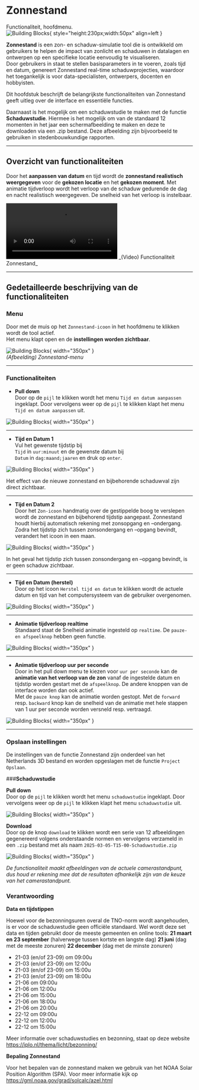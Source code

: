 # Zonnestand

Functionaliteit, hoofdmenu.  
![Building Blocks](../handleiding/imgs/zonnestand.menu.main.png){ style="height:230px;width:50px"  align=left }

**Zonnestand** is een zon- en schaduw-simulatie tool die is ontwikkeld om gebruikers te helpen de impact van zonlicht en schaduwen in datalagen en ontwerpen op een specifieke locatie eenvoudig te visualiseren.  
Door gebruikers in staat te stellen basisparameters in te voeren, zoals tijd en datum, genereert Zonnestand real-time schaduwprojecties, waardoor het toegankelijk is voor data-specialisten, ontwerpers, docenten en hobbyisten. 

Dit hoofdstuk beschrijft de belangrijkste functionaliteiten van Zonnestand geeft uitleg over de interface en essentiële functies.

Daarnaast is het mogelijk om een schaduwstudie te maken met de functie **Schaduwstudie**. Hiermee is het mogelijk om van de standaard 12 momenten in het jaar een schermafbeelding te maken en deze te downloaden via een .zip bestand. Deze afbeelding zijn bijvoorbeeld te gebruiken in stedenbouwkundige rapporten.

---

## Overzicht van functionaliteiten

Door het **aanpassen van datum** en tijd wordt de **zonnestand realistisch weergegeven** voor de **gekozen locatie** en het **gekozen moment**. Met animatie tijdverloop wordt het verloop van de schaduw gedurende de dag en nacht realistisch weergegeven. De snelheid van het verloop is instelbaar. 

<video controls>
<source src="../video/zonnestand.viewer.mp4" type="video/mp4">
</video>
_(Video) Functionaliteit Zonnestand_

---

## Gedetailleerde beschrijving van de functionaliteiten

### **Menu**
Door met de muis op het `Zonnestand-icoon` in het hoofdmenu te klikken wordt de tool actief.  
Het menu klapt open en de **instellingen worden zichtbaar**.

![Building Blocks](../handleiding/imgs/zonnestand.menu.png){ width="350px" }  
_(Afbeelding) Zonnestand-menu_

---

### **Functionaliteiten**

* **Pull down**   
  Door op de `pijl` te klikken wordt het menu `Tijd en datum aanpassen` ingeklapt. Door vervolgens weer op de `pijl` te klikken klapt het menu `Tijd en datum aanpassen` uit.

![Building Blocks](../handleiding/imgs/zonnestand.menu.in.png){ width="350px" }

---

* **Tijd en Datum 1**   
  Vul het gewenste tijdstip bij  
  `Tijd`	in `uur:minuut` en de gewenste datum bij  
  `Datum` in `dag:maand;jaaren` en druk op `enter`.

![Building Blocks](../handleiding/imgs/zonnestand.invoer.png){ width="350px" }

Het effect van de nieuwe zonnestand en bijbehorende schaduwval zijn direct zichtbaar.

---

* **Tijd en Datum 2**    
  Door het `Zon-icoon` handmatig over de gestippelde boog te verslepen wordt de zonnestand en bijbehorend tijdstip aangepast. Zonnestand houdt hierbij automatisch rekening met zonsopgang en –ondergang. Zodra het tijdstip zich tussen zonsondergang en –opgang bevindt, verandert het icoon in een maan. 

![Building Blocks](../handleiding/imgs/zonnestand.gif){ width="350px" }

In het geval het tijdstip zich tussen zonsondergang en –opgang bevindt, is er geen schaduw zichtbaar.

---

* **Tijd en Datum (herstel)**  
  Door op het icoon `Herstel tijd en datum` te klikken wordt de actuele datum en tijd van het computersysteem van de gebruiker overgenomen.

![Building Blocks](../handleiding/imgs/zonnestand.herstel.png){ width="350px" }

---

* **Animatie tijdverloop realtime**   
  Standaard staat de Snelheid animatie ingesteld op `realtime`. De `pauze- en afspeelknop` hebben geen functie.

![Building Blocks](../handleiding/imgs/zonnestand.realtime.png){ width="350px" }

---

* **Animatie tijdverloop uur per seconde**   
  Door in het pull down menu te kiezen voor `uur per seconde` kan de **animatie van het verloop van de zon** vanaf de ingestelde datum en tijdstip worden gestart met de `afspeelknop`. De andere knoppen van de interface worden dan ook actief.  
  Met de `pauze knop` kan de animatie worden gestopt. Met de `forward` resp. `backward` knop kan de snelheid van de animatie met hele stappen van 1 uur per seconde worden versneld resp. vertraagd.

![Building Blocks](../handleiding/imgs/zonnestand.animatie.png){ width="350px" }

---

###  **Opslaan instellingen**

De instellingen van de functie Zonnestand zijn onderdeel van het Netherlands 3D bestand en worden opgeslagen met de functie `Project Opslaan`.



###**Schaduwstudie**

**Pull down**   
Door op de `pijl` te klikken wordt het menu `schaduwstudie` ingeklapt. Door vervolgens weer op de `pijl` te klikken klapt het menu `schaduwstudie` uit.

![Building Blocks](../handleiding/imgs/schaduwstudie_menu_ingeklapt.png){ width="350px" }



**Download**   
Door op de knop `download` te klikken wordt een serie van 12 afbeeldingen gegenereerd volgens onderstaande normen en vervolgens verzameld in een `.zip` bestand met als naam `2025-03-05-T15-00-Schaduwstudie.zip` 

![Building Blocks](../handleiding/imgs/schaduwstudie_menu.png){ width="350px" }

*De functionaliteit maakt afbeeldingen van de actuele camerastandpunt, dus houd er rekening mee dat de resultaten afhankelijk zijn van de keuze van het camerastandpunt.*



### **Verantwoording**
**Data en tijdstippen**

Hoewel voor de bezonningsuren overal de TNO-norm wordt aangehouden, is er voor de schaduwstudie geen officiële standaard. Wel wordt deze set data en tijden gebruikt door de meeste gemeenten en online tools:
**21 maart en 23 september** (halverwege tussen kortste en langste dag)
**21 juni** (dag met de meeste zonuren)
**22 december** (dag met de minste zonuren)

- 21-03 (en/of 23-09) om 09:00u
- 21-03 (en/of 23-09) om 12:00u
- 21-03 (en/of 23-09) om 15:00u
- 21-03 (en/of 23-09) om 18:00u
- 21-06 om 09:00u
- 21-06 om 12:00u
- 21-06 om 15:00u
- 21-06 om 18:00u
- 21-06 om 20:00u
- 22-12 om 09:00u
- 22-12 om 12:00u
- 22-12 om 15:00u

Meer informatie over schaduwstudies en bezonning, staat op deze website https://iplo.nl/thema/licht/bezonning/

**Bepaling Zonnestand**

Voor het bepalen van de zonnestand maken we gebruik van het NOAA Solar Position Algorithm (SPA). Voor meer informatie kijk op https://gml.noaa.gov/grad/solcalc/azel.html 
